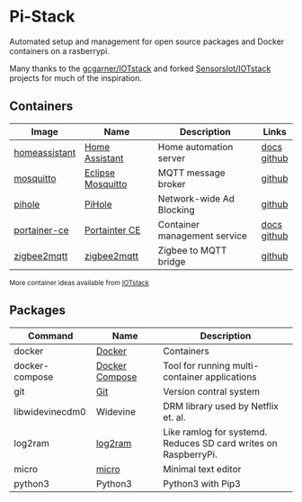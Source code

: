 # Pi-Stack

Automated setup and management for open source packages and Docker containers on a rasberrypi.

Many thanks to the [gcgarner/IOTstack](https://github.com/gcgarner/IOTstack) and forked [SensorsIot/IOTstack](https://github.com/SensorsIot/IOTstack) projects for much of the inspiration.

## Containers

| Image | Name | Description | Links
| --- | --- | --- | --- |
| [homeassistant](https://hub.docker.com/r/homeassistant/home-assistant) | [Home Assistant](https://www.home-assistant.io) | Home automation server | [docs](https://www.home-assistant.io/docs) <br>[github](https://github.com/home-assistant/core)
| [mosquitto](https://hub.docker.com/_/eclipse-mosquitto) | [Eclipse Mosquitto](https://mosquitto.org) | MQTT message broker | [github](https://github.com/eclipse/mosquitto)
| [pihole](https://hub.docker.com/r/pihole/pihole) | [PiHole](https://pi-hole.net) | Network-wide Ad Blocking | [github](https://github.com/pi-hole/pi-hole)
| [portainer-ce](https://hub.docker.com/r/portainer/portainer-ce) | [Portainter CE](https://www.portainer.io) | Container management service | [docs](https://documentation.portainer.io) <br>[github](https://github.com/portainer/portainer)
| [zigbee2mqtt](https://hub.docker.com/r/koenkk/zigbee2mqtt) | [zigbee2mqtt](https://www.zigbee2mqtt.io) | Zigbee to MQTT bridge | [github](https://github.com/koenkk/zigbee2mqtt)

<sub>More container ideas available from [IOTstack](https://github.com/SensorsIot/IOTstack/tree/master/.templates)</sub>

## Packages

| Command | Name | Description |
| --- | --- | --- |
| docker | [Docker](https://docs.docker.com/) | Containers |
| docker-compose | [Docker Compose](https://github.com/docker/compose) | Tool for running multi-container applications |
| git | [Git](https://git-scm.com/) | Version contral system |
| libwidevinecdm0 | Widevine | DRM library used by Netflix et. al. |
| log2ram | [log2ram](https://github.com/azlux/log2ram) | Like ramlog for systemd. <br> Reduces SD card writes on RaspberryPi. |
| micro | [micro](https://github.com/zyedidia/micro) | Minimal text editor |
| python3 | Python3 | Python3 with Pip3 |

